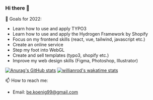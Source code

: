 ### Hi there 👋

🔭 Goals for 2022:
- Learn how to use and apply TYPO3
- Learn how to use and apply the Hydrogen Framework by Shopify
- Focus on my frontend skills (react, vue, tailwind, javascript etc.)
- Create an online service
- Step my foot into WebGL
- Create and sell templates (typo3, shopify etc.)
- Improve my web design skills (Figma, Photoshop, Illustrator)

[![Anurag's GitHub stats](https://github-readme-stats.vercel.app/api?username=BenKoenig&show_icons=true)](https://github.com/anuraghazra/github-readme-stats)
[![willianrod's wakatime stats](https://github-readme-stats.vercel.app/api/wakatime?username=willianrod)](https://github.com/anuraghazra/github-readme-stats)


📫 How to reach me:
- Email: be.koenig99@gmail.com
